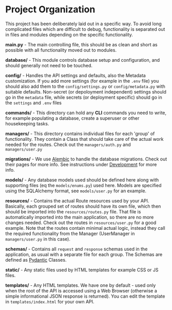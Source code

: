 # Project Organization

This project has been deliberately laid out in a specific way. To avoid long
complicated files which are difficult to debug, functionality is separated out
in files and modules depending on the specific functionality.

**main.py** - The main controlling file, this should be as clean and short as
possible with all functionality moved out to modules.

**database/** - This module controls database setup and configuration, and
should generally not need to be touched.

**config/** - Handles the API settings and defaults, also the Metadata
customization. If you add more settings (for example in the `.env` file) you
should also add them to the `config/settings.py` or `config/metadata.py` with
suitable defaults. Non-secret (or depoloyment independent) settings should go
in the `metadata` file, while secrets (or deployment specific) should go in the
`settings` and `.env` files

**commands/** - This directory can hold any **CLI** commands you need to write,
for example populating a database, create a superuser or other housekeeping
tasks.

**managers/** - This directory contains individual files for each
'group' of functionality. They contain a Class that should take care of the
actual work needed for the routes. Check out the `managers/auth.py` and
`managers/user.py`

**migrations/** - We use [Alembic](https://github.com/sqlalchemy/alembic) to
handle the database migrations. Check out their pages for more info. See
instructions under [Development](/usage/configuration/dot-env) for more info.

**models/** - Any database models used should be defined here along with
supporting files (eq the `models/enums.py`) used here. Models are
specified using the SQLAlchemy format, see `models/user.py` for an
example.

**resources/** - Contains the actual Route resources used by your API.
Basically, each grouped set of routes should have its own file, which then
should be imported into the `resources/routes.py` file. That file is
automatically imported into the main application, so there are no more changes
needed. Check out the routes in `resources/user.py` for a good example. Note
that the routes contain minimal actual logic, instead they call the required
functionality from the Manager (UserManager in `managers/user.py` in this case).

**schemas/** - Contains all `request` and `response` schemas used in the
application, as usual with a separate file for each group. The Schemas are
defined as [Pydantic](https://pydantic-docs.helpmanual.io/) Classes.

**static/** - Any static files used by HTML templates for example CSS or
JS files.

**templates/** - Any HTML templates. We have one by default - used only when the
root of the API is accessed using a Web Browser (otherwise a simple
informational JSON response is returned). You can edit the template in
`templates/index.html` for your own API.
